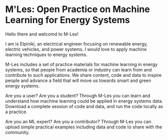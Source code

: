 # M'Les: Open Practice on Machine Learning for Energy Systems

Hello there and welcomd to M-Les!

I am is Elpiniki, an electrical engineer focusing on renewable energy, electric vehicles, and power systems. I would love to apply machine learning techniques to energy systems. 

M-Les includes a set of practice materials for machine learning in energy systems, so that people from academia or industry can learn from and contribute to such applications. We share content, code and data to inspire people and advance a field that will move us towards smart and green energy systems. 

Are you a user? Are you a student? 
Through M-Les you can learn and understand how machine learning could be applied in energy systems data. Download a complete session of code and data, and run the code locally as a practice. 

Are you an ML expert?  Are you a contributor? 
Through M-Les you can upload simple practical examples including data and code to share with the community.




